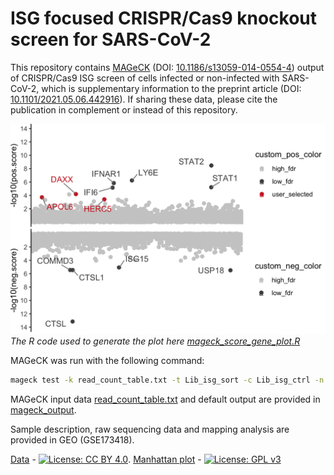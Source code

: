 # ISG focused CRISPR/Cas9 knockout screen for SARS-CoV-2

This repository contains [MAGeCK](https://sourceforge.net/projects/mageck/) (DOI: [10.1186/s13059-014-0554-4](https://doi.org/10.1186/s13059-014-0554-4)) output of CRISPR/Cas9 ISG screen of cells infected or non-infected with SARS-CoV-2, which is supplementary information to the preprint article (DOI: [10.1101/2021.05.06.442916](https://doi.org/10.1101/2021.05.06.442916)). If sharing these data, please cite the publication in complement or instead of this repository.

![MAGeCK scores plot for antivaral (positive) on proviral (negative) ISGs ](./manhattan_plot/mageck_score_plot.png)
*The R code used to generate the plot here [mageck_score_gene_plot.R](./manhattan_plot/mageck_score_gene_plot.R)*

MAGeCK was run with the following command:
```bash
mageck test -k read_count_table.txt -t Lib_isg_sort -c Lib_isg_ctrl -n MageckLibISG_CoVclust --pdf-report --keep-tmp --sort-criteria pos
```

MAGeCK input data [read_count_table.txt](./mageck/read_count_table.txt) and default output are provided in [mageck_output](./mageck).

Sample description, raw sequencing data and mapping analysis are provided in GEO (GSE173418).


[Data](./mageck) - [![License: CC BY 4.0](https://licensebuttons.net/l/by/4.0/80x15.png)](https://creativecommons.org/licenses/by/4.0/).
[Manhattan plot](./manhattan_plot/mageck_score_gene_plot.R) - [![License: GPL v3](https://img.shields.io/badge/License-GPLv3-blue.svg)](https://www.gnu.org/licenses/gpl-3.0)
